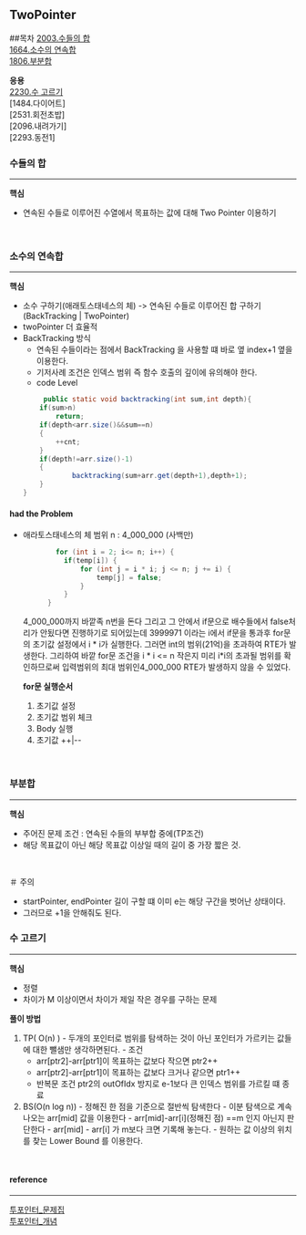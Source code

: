 ## TwoPointer

##목차
[2003.수들의 합](#수들의-합)<br>
[1664.소수의 연속합](#소수의-연속합)<br>
[1806.부분합](#부분합)<br>

**응용** <br>
[2230.수 고르기](#수-고르기)<br>
[1484.다이어트]<br>
[2531.회전초밥]<br>
[2096.내려가기]<br>
[2293.동전1]<br>


### 수들의 합

---
**핵심**
-   연속된 수들로 이루어진 수열에서 목표하는 값에 대해 Two Pointer 이용하기
<br>

### 소수의 연속합

---

**핵심**
- 소수 구하기(애래토스태네스의 체)  -> 연속된 수들로 이루어진 합 구하기(BackTracking | TwoPointer)
- twoPointer  더 효율적
- BackTracking 방식
    - 연속된 수들이라는 점에서 BackTracking 을 사용할 떄 바로 옆 index+1 옆을 이용한다.
    - 기저사례 조건은 인덱스 범위 즉 함수 호출의 깊이에 유의해야 한다.
    - code Level
    ```java
         public static void backtracking(int sum,int depth){
        if(sum>n)
            return;
        if(depth<arr.size()&&sum==n)
        {
            ++cnt;
        }
        if(depth!=arr.size()-1)
        {
                backtracking(sum+arr.get(depth+1),depth+1);
        }
    }
    ```
#### had the Problem
- 애라토스태네스의 체 범위
    n :  4_000_000 (사백만)
  ```java
          for (int i = 2; i<= n; i++) {
            if(temp[i]) {
                for (int j = i * i; j <= n; j += i) {
                    temp[j] = false;
                }
            }
        }
    ```
    4_000_000까지 바깥족 n번을 돈다 그리고 그 안에서 if문으로 배수들에서 false처리가 안됬다면 진행하기로 되어있는데
    3999971 이라는 i에서 if문을 통과후 for문의 초기값 설정에서 i * i가 실행한다. 그러면 int의 범위(21억)을 초과하여 RTE가 발생한다.
    그리하여 바깥 for문 조건을 i * i <= n 작은지 미리 i*i의 초과될 범위를 확인하므로써 입력범위의 최대 범위인4_000_000 RTE가 발생하지 않을 수 있었다.
  

   **for문 실행순서**

   1. 초기값 설정
   2. 초기값 범위 체크
   3. Body 실행   
   4. 초기값 ++|--

<br>

### 부분합

---
**핵심**
- 주어진 문제 조건 : 연속된 수들의 부부합 중에(TP조건)
- 해당 목표값이 아닌 해당 목표값 이상일 때의 길이 중 가장 짧은 것.

<br>

＃ 주의
- startPointer, endPointer 길이 구할 떄 이미 e는 해당 구간을 벗어난 상태이다.
- 그러므로 +1을 안해줘도 된다.


### 수 고르기

---
**핵심**
- 정렬
- 차이가 M 이상이면서 차이가 제일 작은 경우를 구하는 문제

**풀이 방법**
  1. TP( O(n) )
    - 두개의 포인터로 범위를 탐색하는 것이 아닌 포인터가 가르키는 값들에 대한 뺄샘만 생각하면된다.
    - 조건
      - arr[ptr2]-arr[ptr1]이 목표하는 값보다 작으면 ptr2++
      - arr[ptr2]-arr[ptr1]이 목표하는 값보다 크거나 같으면  ptr1++                  
      - 반복문 조건 ptr2의 outOfIdx 방지로 e-1보다 큰 인덱스 범위를 가르킬 떄 종료
  2. BS(O(n log n))
    - 정해진 한 점을 기준으로 절반씩 탐색한다
    - 이분 탐색으로 계속 나오는 arr[mid] 값을 이용한다
    - arr[mid]-arr[i]\(정해진 점) ==m 인지 아닌지 판단한다
    - arr[mid] - arr[i] 가 m보다 크면 기록해 놓는다.
    - 원하는 값 이상의 위치를 찾는 Lower Bound 를 이용한다.

<br>


#### reference

---
[투포인터_문제집](https://coder-in-war.tistory.com/entry/%EA%B0%9C%EB%85%90-36-Two-Pointer%ED%88%AC%ED%8F%AC%EC%9D%B8%ED%84%B0-Sliding-Window%EC%8A%AC%EB%9D%BC%EC%9D%B4%EB%94%A9-%EC%9C%88%EB%8F%84%EC%9A%B0) <br>
[투포인터_개념](https://code0xff.tistory.com/128?category=723754) <br>